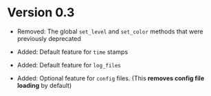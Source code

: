 # Version 0.3

- Removed: The global `set_level` and `set_color` methods that were previously deprecated

- Added: Default feature for `time` stamps
- Added: Default feature for `log_files`
- Added: Optional feature for `config` files. (This **removes config file loading** by default)
